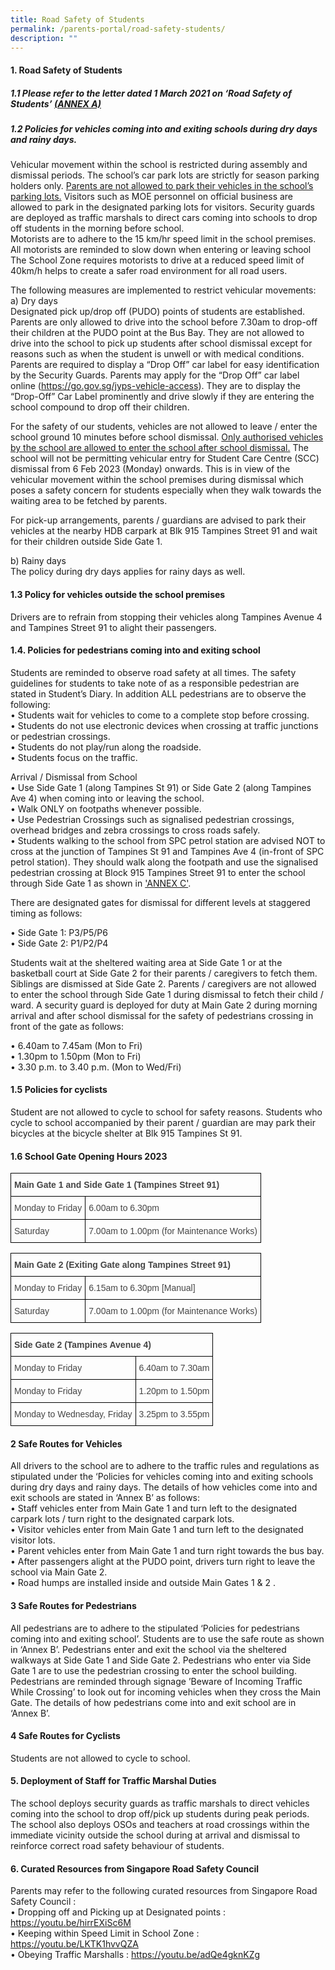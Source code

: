 ```yaml
---
title: Road Safety of Students
permalink: /parents-portal/road-safety-students/
description: ""
---
```

#### 1. Road Safety of Students 

##### 1.1 Please refer to the letter dated 1 March 2021 on ‘Road Safety of Students’ [(ANNEX A)](/files/annex%20a%20_letter%20to%20parents_road%20safety.pdf)

##### 1.2 Policies for vehicles coming into and exiting schools during dry days and rainy days.
Vehicular movement within the school is restricted during assembly and dismissal periods. The school’s car park lots are strictly for season parking holders only. <u>Parents are not allowed to park their vehicles in the school’s parking lots.</u> Visitors such as MOE personnel on official business are allowed to park in the designated parking lots for visitors. Security guards are deployed as traffic marshals to direct cars coming into schools to drop off students in the morning before school. <br>
Motorists are to adhere to the 15 km/hr speed limit in the school premises. All motorists are reminded to slow down when entering or leaving school  The School Zone  requires motorists to drive at a reduced speed limit of 40km/h helps to create a safer road environment for all road users.   

The following measures are implemented to restrict vehicular movements: <br>
a)	Dry days <br>
Designated pick up/drop off (PUDO) points of students are established.  Parents are only allowed to drive into the school before 7.30am to drop-off their children at the PUDO point at the Bus Bay. They are not allowed to drive into the school to pick up students after school dismissal except for reasons such as when the student is unwell or with medical conditions. Parents are required to display a “Drop Off” car label for easy identification by the Security Guards. Parents may apply for the “Drop Off” car label online (https://go.gov.sg/jyps-vehicle-access). They are to display the “Drop-Off” Car Label prominently and drive slowly if they are entering the school compound to drop off their children. <br>

For the safety of our students, vehicles are not allowed to leave / enter the 
school ground 10 minutes before school dismissal. <u>Only authorised vehicles by the school are allowed to enter the school after school dismissal.</u>  The school will not be permitting vehicular entry for Student Care Centre (SCC) dismissal from 6 Feb 2023 (Monday) onwards.  This is in view of the vehicular movement within the school premises during dismissal which poses a safety concern for students especially when they walk towards the waiting area to be fetched by parents.

For pick-up arrangements, parents / guardians are advised to park their vehicles at the nearby HDB carpark at Blk 915 Tampines Street 91 and wait for their children outside Side Gate 1.

b) Rainy days<br>
The policy during dry days applies for rainy days as well. 

#### 1.3 Policy for vehicles outside the school premises

Drivers are to refrain from stopping their vehicles along Tampines Avenue 4 and Tampines Street 91 to alight their passengers. 


#### 1.4. Policies for pedestrians coming into and exiting school

Students are reminded to observe road safety at all times. The safety guidelines for students to take note of as a responsible pedestrian are stated in Student’s Diary. In addition ALL pedestrians are to observe the following:<br>
•	Students wait for vehicles to come to a complete stop before crossing. <br>
•	Students do not use electronic devices when crossing at traffic junctions or pedestrian crossings. <br>
•	Students do not play/run along the roadside. <br>
•	Students focus on the traffic. 

Arrival / Dismissal from School<br>
•	Use Side Gate 1 (along Tampines St 91) or Side Gate 2 (along Tampines Ave 4) when coming into or leaving the school.<br>
•	Walk ONLY on footpaths whenever possible.<br>
•	Use Pedestrian Crossings such as signalised pedestrian crossings, overhead bridges and zebra crossings to cross roads safely.<br>
•	Students walking to the school from SPC petrol station are advised NOT to cross at the junction of Tampines St 91 and Tampines Ave 4 (in-front of SPC petrol station).  They should walk along the footpath and use the signalised pedestrian crossing at Block 915 Tampines Street 91 to enter the school through Side Gate 1 as shown in ['ANNEX C'](/files/annex%20c_%20safe%20_routes%20__parents%20portal_2023.pdf).


There are designated gates for dismissal for different levels at staggered timing as follows:

•	Side Gate 1: P3/P5/P6<br>
•	Side Gate 2: P1/P2/P4

Students wait at the sheltered waiting area at Side Gate 1 or at the basketball court at Side Gate 2 for their parents / caregivers to fetch them.  Siblings are dismissed at Side Gate 2.  Parents / caregivers are not allowed to enter the school through Side Gate 1 during dismissal to fetch their child / ward.  A security guard is deployed for duty at Main Gate 2 during morning arrival and after school dismissal for the safety of pedestrians crossing in front of the gate as follows:

•	6.40am to 7.45am (Mon to Fri) <br>
•	1.30pm to 1.50pm (Mon to Fri)<br>
•	3.30 p.m. to 3.40 p.m. (Mon to Wed/Fri)

#### 1.5 Policies for cyclists 

Student are not allowed to cycle to school for safety reasons.  Students who cycle to school accompanied by their parent / guardian are may park their bicycles at the bicycle shelter at Blk 915 Tampines St 91.

#### 1.6 School Gate Opening Hours 2023
<style type="text/css">
.tg  {border-collapse:collapse;border-spacing:0;}
.tg td{border-color:black;border-style:solid;border-width:1px;font-family:Arial, sans-serif;font-size:14px;
  overflow:hidden;padding:10px 5px;word-break:normal;}
.tg th{border-color:black;border-style:solid;border-width:1px;font-family:Arial, sans-serif;font-size:14px;
  font-weight:normal;overflow:hidden;padding:10px 5px;word-break:normal;}
.tg .tg-6b69{color:#454545;font-weight:bold;text-align:left;vertical-align:top}
.tg .tg-que8{color:#454545;text-align:left;vertical-align:top}
</style>
<table class="tg">
<thead>
  <tr>
    <th class="tg-6b69" colspan="2">Main Gate 1 and Side Gate 1 (Tampines Street 91)</th>
  </tr>
</thead>
<tbody>
  <tr>
    <td class="tg-que8">Monday to Friday</td>
    <td class="tg-que8">6.00am to 6.30pm</td>
  </tr>
  <tr>
    <td class="tg-que8">Saturday</td>
    <td class="tg-que8">7.00am to 1.00pm (for Maintenance Works) </td>
  </tr>
</tbody>
</table>


<style type="text/css">
.tg  {border-collapse:collapse;border-spacing:0;}
.tg td{border-color:black;border-style:solid;border-width:1px;font-family:Arial, sans-serif;font-size:14px;
  overflow:hidden;padding:10px 5px;word-break:normal;}
.tg th{border-color:black;border-style:solid;border-width:1px;font-family:Arial, sans-serif;font-size:14px;
  font-weight:normal;overflow:hidden;padding:10px 5px;word-break:normal;}
.tg .tg-6b69{color:#454545;font-weight:bold;text-align:left;vertical-align:top}
.tg .tg-que8{color:#454545;text-align:left;vertical-align:top}
</style>
<table class="tg">
<thead>
  <tr>
    <th class="tg-6b69" colspan="2">Main Gate 2 (Exiting Gate along Tampines Street 91)</th>
  </tr>
</thead>
<tbody>
  <tr>
    <td class="tg-que8">Monday to Friday</td>
    <td class="tg-que8">6.15am to 6.30pm [Manual]</td>
  </tr>
  <tr>
    <td class="tg-que8">Saturday</td>
    <td class="tg-que8">7.00am to 1.00pm (for Maintenance Works) </td>
  </tr>
</tbody>
</table>


<style type="text/css">
.tg  {border-collapse:collapse;border-spacing:0;}
.tg td{border-color:black;border-style:solid;border-width:1px;font-family:Arial, sans-serif;font-size:14px;
  overflow:hidden;padding:10px 5px;word-break:normal;}
.tg th{border-color:black;border-style:solid;border-width:1px;font-family:Arial, sans-serif;font-size:14px;
  font-weight:normal;overflow:hidden;padding:10px 5px;word-break:normal;}
.tg .tg-6b69{color:#454545;font-weight:bold;text-align:left;vertical-align:top}
.tg .tg-que8{color:#454545;text-align:left;vertical-align:top}
</style>
<table class="tg">
<thead>
  <tr>
    <th class="tg-6b69" colspan="2">Side Gate 2 (Tampines Avenue 4)</th>
  </tr>
</thead>
<tbody>
  <tr>
    <td class="tg-que8">Monday to Friday</td>
    <td class="tg-que8">6.40am to 7.30am</td>
  </tr>
  <tr>
    <td class="tg-que8">Monday to Friday</td>
    <td class="tg-que8">1.20pm to 1.50pm </td>
  </tr>
  <tr>
    <td class="tg-que8">Monday to Wednesday, Friday</td>
    <td class="tg-que8">3.25pm to 3.55pm</td>
  </tr>
</tbody>
</table>

#### 2 Safe Routes for Vehicles

All drivers to the school are to adhere to the traffic rules and regulations as stipulated under the ‘Policies for vehicles coming into and exiting schools during dry days and rainy days. The details of how vehicles come into and exit schools are stated in ‘Annex B’ as follows:<br>
•	Staff vehicles enter from Main Gate 1 and turn left to the designated carpark lots / turn right to the designated carpark lots.<br>
•	Visitor vehicles enter from Main Gate 1 and turn left to the designated visitor lots.<br>
•	Parent vehicles enter from Main Gate 1 and turn right towards the bus bay.<br>
•	After passengers alight at the PUDO point, drivers turn right to leave the school via Main Gate 2.<br>
•	Road humps are installed inside and outside Main Gates 1 &amp; 2 .

#### 3	Safe Routes for Pedestrians

All pedestrians are to adhere to the stipulated ‘Policies for pedestrians coming into and exiting school’. Students are to use the safe route as shown in ‘Annex B’. Pedestrians enter and exit the school via the sheltered walkways at Side Gate 1 and Side Gate 2. Pedestrians who enter via Side Gate 1 are to use the pedestrian crossing to enter the school building. Pedestrians are reminded through signage ’Beware of Incoming Traffic While Crossing’ to look out for incoming vehicles when they cross the Main Gate. The details of how pedestrians come into and exit school are in ‘Annex B’.

#### 4	Safe Routes for Cyclists 

Students are not allowed to cycle to school. 

#### 5. Deployment of Staff for Traffic Marshal Duties

The school deploys security guards as traffic marshals to direct vehicles coming into the school to drop off/pick up students during peak periods. The school also deploys OSOs and teachers at road crossings within the immediate vicinity outside the school during at arrival and dismissal to reinforce correct road safety behaviour of students. 

#### 6. Curated Resources from Singapore Road Safety Council
Parents may refer to the following curated resources from Singapore Road Safety Council :<br>
•	Dropping off and Picking up at Designated points : https://youtu.be/hirrEXiSc6M<br>
•	Keeping within Speed Limit in School Zone : https://youtu.be/LKTK1hvvQZA<br>
•	Obeying Traffic Marshalls : https://youtu.be/adQe4gknKZg